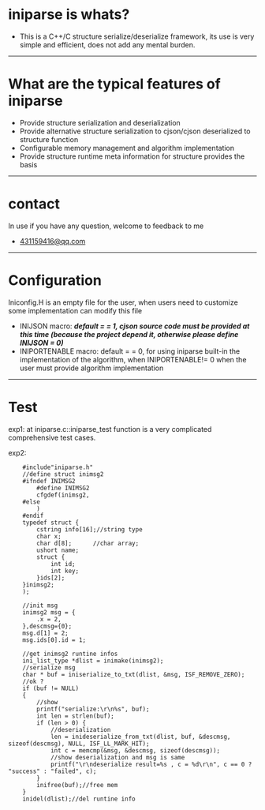 # iniparse is whats?
* This is a C++/C structure serialize/deserialize framework, its use is very simple and efficient, does not add any mental burden.

---
# What are the typical features of iniparse
* Provide structure serialization and deserialization
* Provide alternative structure serialization to cjson/cjson deserialized to structure function
* Configurable memory management and algorithm implementation
* Provide structure runtime meta information for structure provides the basis
---
# contact
In use if you have any question, welcome to feedback to me


* 431159416@qq.com

---
# Configuration
Iniconfig.H is an empty file for the user, when users need to customize some implementation can modify this file


* INIJSON macro: ***default = = 1, cjson source code must be provided at this time (because the project depend it, otherwise please define INIJSON = 0)***
* INIPORTENABLE macro: default = = 0, for using iniparse built-in the implementation of the algorithm, when INIPORTENABLE!= 0 when the user must provide algorithm implementation

---
# Test

exp1:
    at iniparse.c::iniparse_test function is a very complicated comprehensive test cases.
	
exp2:
```exp2
	#include"iniparse.h"
	//define struct inimsg2
	#ifndef INIMSG2
		#define INIMSG2
		cfgdef(inimsg2,
	#else
		)
	#endif
	typedef struct {
		cstring info[16];//string type
		char x;
		char d[8];		//char array;
		ushort name;
		struct {
			int id;
			int key;
		}ids[2];
	}inimsg2;
	);
	
	//init msg
	inimsg2 msg = {
		.x = 2,
	},descmsg={0};
	msg.d[1] = 2;
	msg.ids[0].id = 1;
	
	//get inimsg2 runtine infos
	ini_list_type *dlist = inimake(inimsg2);
	//serialize msg
	char * buf = iniserialize_to_txt(dlist, &msg, ISF_REMOVE_ZERO);
	//ok ?
	if (buf != NULL)
	{
		//show
		printf("serialize:\r\n%s", buf);
		int len = strlen(buf);
		if (len > 0) {
			//deserialization
			len = inideserialize_from_txt(dlist, buf, &descmsg, sizeof(descmsg), NULL, ISF_LL_MARK_HIT);
			int c = memcmp(&msg, &descmsg, sizeof(descmsg));
			//show deserialization and msg is same
			printf("\r\ndeserialize result=%s , c = %d\r\n", c == 0 ? "success" : "failed", c);
		}
		inifree(buf);//free mem
	}
	inidel(dlist);//del runtine info
```    
